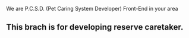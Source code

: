 We are P.C.S.D. (Pet Caring System Developer)
Front-End in your area


## This brach is for developing reserve caretaker.
